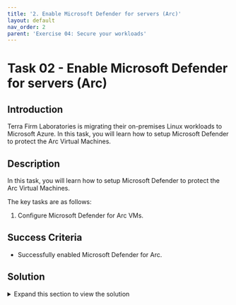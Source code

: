 ```yaml
---
title: '2. Enable Microsoft Defender for servers (Arc)'
layout: default
nav_order: 2
parent: 'Exercise 04: Secure your workloads'
---
```


# Task 02 - Enable Microsoft Defender for servers (Arc)

## Introduction

Terra Firm Laboratories is migrating their on-premises Linux workloads to Microsoft Azure. In this task, you will learn how to setup Microsoft Defender to protect the Arc Virtual Machines.

## Description

In this task, you will learn how to setup Microsoft Defender to protect the Arc Virtual Machines.

The key tasks are as follows:

1. Configure Microsoft Defender for Arc VMs.

## Success Criteria

* Successfully enabled Microsoft Defender for Arc.

## Solution

<details markdown="block">
<summary>Expand this section to view the solution</summary>

1. Sign in to the [Azure Portal](https://portal.azure.com). Ensure that you're using a subscription associated with the same resources you created during the lab set up.

1. In the **Search resources, services, and docs** box at the top of the portal, search for **Microsoft Defender for Cloud**, then select the **Microsoft Defender for Cloud** service.

1. In the **Management** section, select **Environment settings**.

1. Select the relevant subscription.

1. On the **Defender plans** page, locate the **Servers** plan and toggle the **Status** to On.

1. Select **Save**.

</details>
